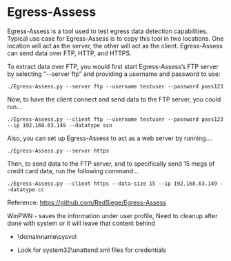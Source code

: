 # Egress-Assess

Egress-Assess is a tool used to test egress data detection capabilities. Typical use case for Egress-Assess is to copy this tool in two locations. One location will act as the server, the other will act as the client. Egress-Assess can send data over FTP, HTTP, and HTTPS. 

To extract data over FTP, you would first start Egress-Assess’s FTP server by selecting “--server ftp” and providing a username and password to use: 

    ./Egress-Assess.py --server ftp --username testuser --password pass123 

Now, to have the client connect and send data to the FTP server, you could run... 

    ./Egress-Assess.py --client ftp --username testuser --password pass123 --ip 192.168.63.149 --datatype ssn 

Also, you can set up Egress-Assess to act as a web server by running.... 

    ./Egress-Assess.py --server https 

Then, to send data to the FTP server, and to specifically send 15 megs of credit card data, run the following command... 

    ./Egress-Assess.py --client https --data-size 15 --ip 192.168.63.149 --datatype cc 

Reference: https://github.com/RedSiege/Egress-Assess

WinPWN - saves the information under user profile, Need to cleanup after done with system or it will leave that content behind 

- \\domainname\sysvol

- Look for system32\unattend.xml files for credentials
